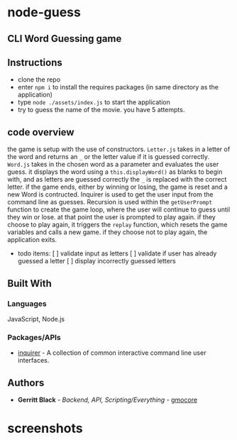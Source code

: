 # node-guess

## CLI Word Guessing game

## Instructions

- clone the repo
- enter `npm i` to install the requires packages (in same directory as the application)
- type `node ./assets/index.js` to start the application
- try to guess the name of the movie. you have 5 attempts.

## code overview

the game is setup with the use of constructors. `Letter.js` takes in a letter of the word and returns an `_` or the letter value if it is guessed correctly. `Word.js` takes in the chosen word as a parameter and evaluates the user guess. it displays the word using a `this.displayWord()` as blanks to begin with, and as letters are guessed correctly the `_` is replaced with the correct letter. if the game ends, either by winning or losing, the game is reset and a new Word is contructed.
Inquirer is used to get the user input from the command line as guesses.
Recursion is used within the `getUserPrompt` function to create the game loop, where the user will continue to guess until they win or lose. at that point the user is prompted to play again. if they choose to play again, it triggers the `replay` function, which resets the game variables and calls a new game. if they choose not to play again, the application exits.

- todo items:
  [ ] validate input as letters
  [ ] validate if user has already guessed a letter
  [ ] display incorrectly guessed letters

## Built With

### Languages

JavaScript, Node.js

### Packages/APIs

- [inquirer](https://www.npmjs.com/package/inquirer) - A collection of common interactive command line user interfaces.

## Authors

- **Gerritt Black** - _Backend, API, Scripting/Everything_ - [gmocore](https://github.com/gmocore)

# screenshots
